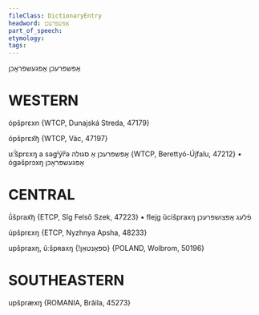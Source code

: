 ```yaml
---
fileClass: DictionaryEntry
headword: אָפּשפּרעכן
part_of_speech: 
etymology: 
tags: 
---
```

אָפּשפּרעכן
אָפּגעשפּראָכן

WESTERN
========

ópšprɛxn {WTCP, Dunajská Streda, 47179}

ópšprɛx͡ŋ {WTCP, Vác, 47197}

ʊ̃́ːšprɛxŋ a səgʲýlʲə אָפּשפּרעכן אַ סגולה {WTCP, Berettyó-Újfalu, 47212}
	•	ógəšprɔxŋ אָפּגעשפּראָכן

CENTRAL
========

ṹšprax͡ŋ {ETCP, Sîg Felső Szek, 47223}
	•	flejg ũcišpraxŋ פֿלעג אָפּצושפּרעכן

úpšprɛxŋ {ETCP, Nyzhnya Apsha, 48233}

upšpraxŋ, ũːšpʀaxŋ {!ספּאָנטאַן} {POLAND, Wolbrom, 50196}

SOUTHEASTERN
==============

upšpræxŋ {ROMANIA, Brăila, 45273}
